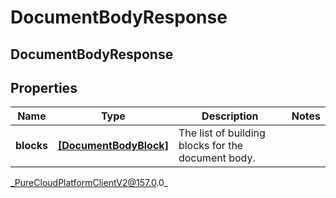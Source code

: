 # DocumentBodyResponse

## DocumentBodyResponse

## Properties

|Name | Type | Description | Notes|
|------------ | ------------- | ------------- | -------------|
| **blocks** | [**[DocumentBodyBlock]**](DocumentBodyBlock) | The list of building blocks for the document body. | |



_PureCloudPlatformClientV2@157.0.0_

